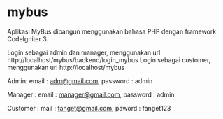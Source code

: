 # mybus
Aplikasi MyBus dibangun menggunakan bahasa PHP dengan framework CodeIgniter 3.

Login sebagai admin dan manager, menggunakan url http://localhost/mybus/backend/login_mybus
Login sebagai customer, menggunakan url http://localhost/mybus

Admin: email : adm@gmail.com, password : admin

Manager : email : manager@gmail.com, password : admin

Customer : mail : fanget@gmail.com, paword : fanget123
